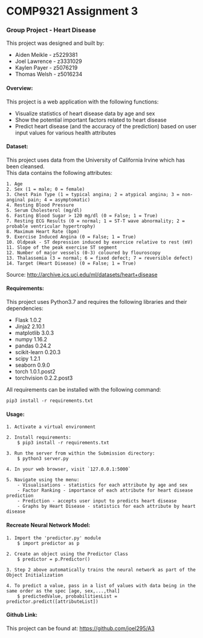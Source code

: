 # COMP9321 Assignment 3

### Group Project - Heart Disease

This project was designed and built by:
- Aiden Meikle - z5229381
- Joel Lawrence - z3331029
- Kaylen Payer - z5076219
- Thomas Welsh - z5016234

#### Overview:

This project is a web application with the following functions:
- Visualize statistics of heart disease data by age and sex
- Show the potential important factors related to heart disease
- Predict heart disease (and the accuracy of the prediction) based on user input values for various health attributes

#### Dataset:

This project uses data from the University of California Irvine which has been cleansed.  
This data contains the following attributes:
```
1. Age
2. Sex (1 = male; 0 = female)
3. Chest Pain Type (1 = typical angina; 2 = atypical angina; 3 = non-anginal pain; 4 = asymptomatic)
4. Resting Blood Pressure
5. Serum Cholesterol (mg/dl)
6. Fasting Blood Sugar > 120 mg/dl (0 = False; 1 = True)
7. Resting ECG Results (0 = normal; 1 = ST-T wave abnormality; 2 = probable ventricular hypertrophy)
8. Maximum Heart Rate (bpm)
9. Exercise Induced Angina (0 = False; 1 = True)
10. Oldpeak - ST depression induced by exercice relative to rest (mV)
11. Slope of the peak exercise ST segment
12. Number of major vessels (0-3) coloured by flouroscopy
13. Thalassemia (3 = normal; 6 = fixed defect; 7 = reversible defect)
14. Target (Heart Disease) (0 = False; 1 = True)
```

Source: http://archive.ics.uci.edu/ml/datasets/heart+disease

#### Requirements:

This project uses Python3.7 and requires the following libraries and their dependencies:

- Flask 1.0.2
- Jinja2 2.10.1
- matplotlib 3.0.3
- numpy 1.16.2
- pandas 0.24.2
- scikit-learn 0.20.3
- scipy 1.2.1
- seaborn 0.9.0
- torch 1.0.1.post2
- torchvision 0.2.2.post3

All requirements can be installed with the following command:

`pip3 install -r requirements.txt`

#### Usage:

```
1. Activate a virtual environment

2. Install requirements:  
    $ pip3 install -r requirements.txt

3. Run the server from within the Submission directory:   
    $ python3 server.py

4. In your web browser, visit `127.0.0.1:5000`

5. Navigate using the menu:
    - Visualisations - statistics for each attribute by age and sex
    - Factor Ranking - importance of each attribute for heart disease prediction
    - Prediction - accepts user input to predicts heart disease
    - Graphs by Heart Disease - statistics for each attribute by heart disease
```

#### Recreate Neural Network Model:
```
1. Import the 'predictor.py' module
    $ import predictor as p

2. Create an object using the Predictor Class
    $ predictor = p.Predictor()

3. Step 2 above automatically trains the neural network as part of the Object Initialization

4. To predict a value, pass in a list of values with data being in the same order as the spec [age, sex,...,thal]
    $ predictedValue, probabilitiesList = predictor.predict([attributeList])
```

#### Github Link:

This project can be found at: https://github.com/joel295/A3
